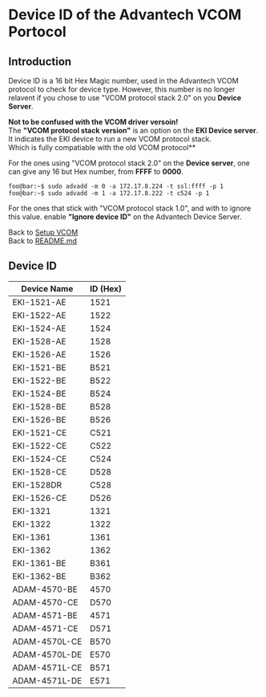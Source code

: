 # Device ID of the Advantech VCOM Portocol
## Introduction
Device ID is a 16 bit Hex Magic number, used in the Advantech VCOM protocol to check for device type.
However, this number is no longer relavent if you chose to use "VCOM protocol stack 2.0" on you **Device Server**.

**Not to be confused with the VCOM driver versoin!**  
The **"VCOM protocol stack version"** is an option on the **EKI Device server**.  
It indicates the EKI device to run a new VCOM protocol stack.  
Which is fully compatiable with the old VCOM protocol**  

For the ones using "VCOM protocol stack 2.0" on the **Device server**, one can give any 16 but Hex number, 
from **FFFF** to **0000**.
```console
foo@bar:~$ sudo advadd -m 0 -a 172.17.8.224 -t ssl:ffff -p 1  
foo@bar:~$ sudo advadd -m 1 -a 172.17.8.222 -t c524 -p 1   
```
For the ones that stick with "VCOM protocol stack 1.0", and with to ignore this value.
 enable **"Ignore device ID"** on the Advantech Device Server.

Back to [Setup VCOM](setup_vcom.md)  
Back to [README.md](../README.md)
## Device ID 
| Device Name | ID (Hex) |
|-------------|----------|
| EKI-1521-AE	| 1521	|
| EKI-1522-AE	| 1522	|
| EKI-1524-AE	| 1524	|
| EKI-1528-AE	| 1528	|
| EKI-1526-AE	| 1526	|
| EKI-1521-BE	| B521	|
| EKI-1522-BE	| B522	|
| EKI-1524-BE	| B524	|
| EKI-1528-BE	| B528	|
| EKI-1526-BE	| B526	|
| EKI-1521-CE	| C521	|
| EKI-1522-CE	| C522	|
| EKI-1524-CE	| C524	|
| EKI-1528-CE	| D528	|
| EKI-1528DR	| C528	|
| EKI-1526-CE	| D526	|
| EKI-1321	| 1321	|
| EKI-1322	| 1322	|
| EKI-1361	| 1361	|
| EKI-1362	| 1362	|
| EKI-1361-BE	| B361	|
| EKI-1362-BE	| B362	|
| ADAM-4570-BE	| 4570	|
| ADAM-4570-CE	| D570	|
| ADAM-4571-BE	| 4571	|
| ADAM-4571-CE	| D571	|
| ADAM-4570L-CE	| B570	|
| ADAM-4570L-DE	| E570	|
| ADAM-4571L-CE	| B571	|
| ADAM-4571L-DE	| E571	|

